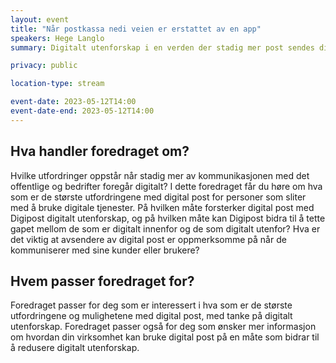 ```yaml
---
layout: event
title: "Når postkassa nedi veien er erstattet av en app"
speakers: Hege Langlo
summary: Digitalt utenforskap i en verden der stadig mer post sendes digitalt i stedet for fysisk.

privacy: public

location-type: stream

event-date: 2023-05-12T14:00
event-date-end: 2023-05-12T14:00
---
```

## Hva handler foredraget om?
Hvilke utfordringer oppstår når stadig mer av kommunikasjonen med det offentlige og bedrifter foregår digitalt? I dette foredraget får du høre om hva som er de største utfordringene med digital post for personer som sliter med å bruke digitale tjenester. På hvilken måte forsterker digital post med Digipost digitalt utenforskap, og på hvilken måte kan Digipost bidra til å tette gapet mellom de som er digitalt innenfor og de som digitalt utenfor? Hva er det viktig at avsendere av digital post er oppmerksomme på når de kommuniserer med sine kunder eller brukere?

## Hvem passer foredraget for?
Foredraget passer for deg som er interessert i hva som er de største utfordringene og mulighetene med digital post, med tanke på digitalt utenforskap. Foredraget passer også for deg som ønsker mer informasjon om hvordan din virksomhet kan bruke digital post på en måte som bidrar til å redusere digitalt utenforskap.
